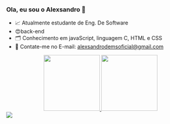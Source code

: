 ### Ola, eu sou o Alexsandro 👋

- 📈 Atualmente estudante de Eng. De Software
- 😍back-end 
- 🗂️ Conhecimento em javaScript, linguagem C, HTML e CSS
- 📌 Contate-me no E-mail: alexsandrodemsoficial@gmail.com

<div align="center">
  <a href="https://github.com/AlexsandroCarrelo">
  <img height="150em" src="https://github-readme-stats.vercel.app/api?username=AlexsandroCarrelo&show_icons=true&theme=dracula&include_all_commits=true&count_private=true"/>
  <img height="150em" src="https://github-readme-stats.vercel.app/api/top-langs/?username=AlexsandroCarrelo&layout=compact&langs_count=7&theme=dracula"/>
</div>
    <a href="https://instagram.com/i.am.alexz" target="_blank"><img src="https://img.shields.io/badge/-Instagram-%23E4405F?style=for-the-badge&logo=instagram&logoColor=white" target="_blank"></a>
